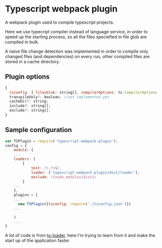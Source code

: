 # Typescript webpack plugin

A webpack plugin used to compile typescript projects.

Here we use typecript compiler instead of language service, in order to speed up the starting process, so all the files speciefied in file glob are compiled in bulk.

A naive file change detection was implemented in order to compile only changed files (and dependencies) on every run, other compiled files are stored in a cache directory.


## Plugin options
```javascript
{
  tsconfig: { filesGlob: string[], compilerOptions: ts.CompilerOptions },
  transpileOnly?: boolean; //not implemented yet
  cacheDir?: string;
  include?: string[];
  exclude?: string[];
}
```

## Sample configuration
```javascript
var TSPlugin = require('typescript-webpack-plugin');
config = {
    module: {
    ...
    loaders: [
        {
            test: /\.ts$/,
            loader: ['typescript-webpack-plugin/dist/loader'],
            exclude: /(node_modules|dist)/
        }
    ...
    },
    plugins = [
    ...
      new TSPlugin({tsconfig: require('./tsconfig.json')})
    ...

    )
    ...
}
```

A lot of code is from [ts-loader](https://github.com/TypeStrong/ts-loader), here I'm trying to learn from it and make the start up of the application faster.

